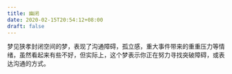 ```yaml
---
title: 幽闭
date: 2020-02-15T20:54:12+08:00
draft: false
---
```


梦见狭孝封闭空间的梦，表现了沟通障碍，孤立感，重大事件带来的重重压力等情绪，虽然看起来有些不好，但实际上，这个梦表示你正在努力寻找突破障碍，或表达沟通的方式。
